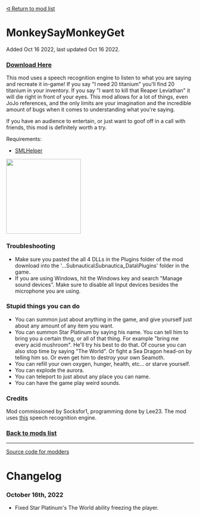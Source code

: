 [ᐊ Return to mod list](https://github.com/LeeTwentyThree/Lee23-SubnauticaMods/blob/main/Downloads/DownloadPages/ModDownloads-Subnautica.md)
# MonkeySayMonkeyGet

Added Oct 16 2022, last updated Oct 16 2022.

### [Download Here](https://github.com/LeeTwentyThree/Lee23-SubnauticaMods/raw/main/Downloads/MonkeySayMonkeyGet.zip)

This mod uses a speech recognition engine to listen to what you are saying and recreate it in-game! If you say "I need 20 titanium" you'll find 20 titanium in your inventory. If you say "I want to kill that Reaper Leviathan" it will die right in front of your eyes. This mod allows for a lot of things, even JoJo references, and the only limits are your imagination and the incredible amount of bugs when it comes to understanding what you're saying.

If you have an audience to entertain, or just want to goof off in a call with friends, this mod is definitely worth a try.

Requirements:
- [SMLHelper](https://www.nexusmods.com/subnautica/mods/113)

<div>
  <img src="https://github.com/LeeTwentyThree/Lee23-SubnauticaMods/raw/main/Downloads/Thumbnails/MonkeySayMonkeyGet.png" width=200px>
</div>

### Troubleshooting

- Make sure you pasted the all 4 DLLs in the Plugins folder of the mod download into the '...Subnautica\Subnautica_Data\Plugins' folder in the game.
- If you are using Windows, hit the Windows key and search "Manage sound devices". Make sure to disable all Input devices besides the microphone you are using.

### Stupid things you can do

- You can summon just about anything in the game, and give yourself just about any amount of any item you want.
- You can summon Star Platinum by saying his name. You can tell him to bring you a certain thng, or all of that thing. For example "bring me every acid mushroom". He'll try his best to do that. Of course you can also stop time by saying "The World". Or fight a Sea Dragon head-on by telling him so. Or even get him to destroy your own Seamoth.
- You can refill your own oxygen, hunger, health, etc... or starve yourself.
- You can explode the aurora.
- You can teleport to just about any place you can name.
- You can have the game play weird sounds.

### Credits

Mod commissioned by Socksfor1, programming done by Lee23. The mod uses [this](https://assetstore.unity.com/packages/tools/audio/speech-recognition-system-187171) speech recognition engine.

### [Back to mods list](https://github.com/LeeTwentyThree/Lee23-SubnauticaMods/blob/main/Downloads/DownloadPages/ModDownloads-Subnautica.md)

---

[Source code for modders](https://github.com/LeeTwentyThree/Lee23-SubnauticaMods/tree/main/MonkeySayMonkeyGet)

# Changelog

### October 16th, 2022
- Fixed Star Platinum's The World ability freezing the player.
